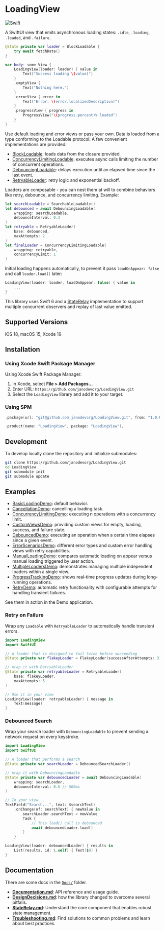 # LoadingView

[![Swift](https://github.com/janodevorg/LoadingView/actions/workflows/swift.yml/badge.svg)](https://github.com/janodevorg/LoadingView/actions/workflows/swift.yml)

A SwiftUI view that emits asynchronous loading states: `.idle`, `.loading`, `.loaded`, and `.failure`.

```swift
@State private var loader = BlockLoadable {
    try await fetchData()
}

var body: some View {
    LoadingView(loader: loader) { value in
        Text("Success loading \(value)")
    }
    .emptyView {
        Text("Nothing here.")
    }
    .errorView { error in
        Text("Error: \(error.localizedDescription)")
    }
    .progressView { progress in
        ProgressView("\(progress.percent)% loaded")
    }
}
```

Use default loading and error views or pass your own. Data is loaded from a type conforming to the Loadable protocol. A few convenient implementations are provided:

- [BlockLoadable](https://github.com/janodevorg/LoadingView/blob/main/Sources/Main/Extra/BlockLoadable.swift): loads data from the closure provided.
- [ConcurrencyLimitingLoadable](https://github.com/janodevorg/LoadingView/blob/main/Sources/Main/Extra/ConcurrencyLimitingLoadable.swift): executes async calls limiting the number of concurrent operations.
- [DebouncingLoadable](https://github.com/janodevorg/LoadingView/blob/main/Sources/Main/Extra/DebouncingLoadable.swift): delays execution until an elapsed time since the last event.
- [RetryableLoader](https://github.com/janodevorg/LoadingView/blob/main/Sources/Main/Extra/RetryableLoader.swift): retry logic and exponential backoff.

Loaders are composable - you can nest them at will to combine behaviors like retry, debounce, and concurrency limiting. Example:
```swift
let searchLoadable = SearchableLoadable()
let debounced = await DebouncingLoadable(
    wrapping: searchLoadable,
    debounceInterval: 0.3
)
let retryable = RetryableLoader(
    base: debounced,
    maxAttempts: 2
)
let finalLoader = ConcurrencyLimitingLoadable(
    wrapping: retryable,
    concurrencyLimit: 1
)
```

Initial loading happens automatically, to prevent it pass `loadOnAppear: false` and call `loader.load()` later:

```swift
LoadingView(loader: loader, loadOnAppear: false) { value in
    ...
}
```

This library uses Swift 6 and a [StateRelay](https://github.com/janodevorg/LoadingView/blob/main/Sources/Main/StateRelay.swift) implementation to support multiple concurrent observers and replay of last value emitted.

## Supported Versions

iOS 18, macOS 15, Xcode 16

## Installation

### Using Xcode Swift Package Manager

Using Xcode Swift Package Manager:

1. In Xcode, select **File > Add Packages...**
2. Enter URL: `https://github.com/janodevorg/LoadingView.git`
3. Select the `LoadingView` library and add it to your target.

### Using SPM
```swift
.package(url: "git@github.com:janodevorg/LoadingView.git", from: "1.0.0"),

.product(name: "LoadingView", package: "LoadingView"),
```

## Development

To develop locally clone the repository and initialize submodules:

```bash
git clone https://github.com/janodevorg/LoadingView.git
cd LoadingView
git submodule init
git submodule update
```

## Examples

- [BasicLoadingDemo](https://github.com/janodevorg/LoadingView/blob/main/Demo/Sources/SwiftUI/Demos/BasicLoadingDemo/BasicLoadingDemo.swift): default behavior.
- [CancellationDemo](https://github.com/janodevorg/LoadingView/blob/main/Demo/Sources/SwiftUI/Demos/CancellationDemo/CancellationDemo.swift): cancelling a loading task.
- [ConcurrencyLimitingDemo](https://github.com/janodevorg/LoadingView/blob/main/Demo/Sources/SwiftUI/Demos/ConcurrencyLimitingDemo/ConcurrencyLimitingDemo.swift): executing n operations with a concurrency limit.
- [CustomViewsDemo](https://github.com/janodevorg/LoadingView/blob/main/Demo/Sources/SwiftUI/Demos/CustomViewsDemo/CustomViewsDemo.swift): providing custom views for empty, loading, success, and failure state.
- [DebouncedDemo](https://github.com/janodevorg/LoadingView/blob/main/Demo/Sources/SwiftUI/Demos/DebouncedDemo/DebouncedDemo.swift): executing an operation when a certain time elapses since a given event.
- [ErrorScenariosDemo](https://github.com/janodevorg/LoadingView/blob/main/Demo/Sources/SwiftUI/Demos/ErrorScenariosDemo/ErrorScenariosDemo.swift): different error types and custom error handling views with retry capabilities.
- [ManualLoadingDemo](https://github.com/janodevorg/LoadingView/blob/main/Demo/Sources/SwiftUI/Demos/ManualLoadingDemo/ManualLoadingDemo.swift): compares automatic loading on appear versus manual loading triggered by user action.
- [MultipleLoadersDemo](https://github.com/janodevorg/LoadingView/blob/main/Demo/Sources/SwiftUI/Demos/MultipleLoadersDemo/MultipleLoadersDemo.swift): demonstrates managing multiple independent loaders within a single view.
- [ProgressTrackingDemo](https://github.com/janodevorg/LoadingView/blob/main/Demo/Sources/SwiftUI/Demos/ProgressTrackingDemo/ProgressTrackingDemo.swift): shows real-time progress updates during long-running operations.
- [RetryDemo](https://github.com/janodevorg/LoadingView/blob/main/Demo/Sources/SwiftUI/Demos/RetryDemo/RetryDemo.swift): automatic retry functionality with configurable attempts for handling transient failures.

See them in action in the Demo application.

### Retry on Failure

Wrap any `Loadable` with `RetryableLoader` to automatically handle transient errors.

```swift
import LoadingView
import SwiftUI

// A loader that is designed to fail twice before succeeding
@State private var flakeyLoader = FlakeyLoader(successAfterAttempts: 3)

// Wrap it with RetryableLoader
@State private var retryableLoader = RetryableLoader(
    base: flakeyLoader,
    maxAttempts: 5
)

// Use it in your view
LoadingView(loader: retryableLoader) { message in
    Text(message)
}
```

### Debounced Search

Wrap your search loader with `DebouncingLoadable` to prevent sending a network request on every keystroke.

```swift
import LoadingView
import SwiftUI

// A loader that performs a search
@State private var searchLoader = DebouncedSearchLoader()

// Wrap it with DebouncingLoadable
@State private var debouncedLoader = await DebouncingLoadable(
    wrapping: searchLoader,
    debounceInterval: 0.5 // 500ms
)

// In your view...
TextField("Search...", text: $searchText)
    .onChange(of: searchText) { newValue in
        searchLoader.searchText = newValue
        Task {
            // This load() call is debounced
            await debouncedLoader.load()
        }
    }

LoadingView(loader: debouncedLoader) { results in
    List(results, id: \.self) { Text($0) }
}
```

## Documentation

There are some docs in the [`Docs/`](./Docs) folder.

- **[Documentation.md](./Docs/Documentation.md)**: API reference and usage guide.
- **[DesignDecisions.md](./Docs/DesignDecisions.md)**: how the library changed to overcome several pitfalls.
- **[StateRelay.md](./Docs/StateRelay.md)**: Understand the core component that enables robust state management.
- **[Troubleshooting.md](./Docs/Troubleshooting.md)**: Find solutions to common problems and learn about best practices.

